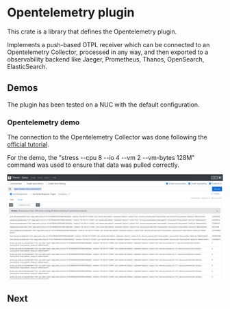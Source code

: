 # Opentelemetry plugin

This crate is a library that defines the Opentelemetry plugin.

Implements a push-based OTPL receiver which can be connected to an Opentelemetry Collector, processed in any way, and then exported to a observability backend like Jaeger, Prometheus, Thanos, OpenSearch, ElasticSearch.

## Demos

The plugin has been tested on a NUC with the default configuration.

### Opentelemetry demo

The connection to the Opentelemetry Collector was done following the [official tutorial](https://github.com/open-telemetry/opentelemetry-rust/tree/main/opentelemetry-otlp/examples/basic-otlp-http).

For the demo, the "stress --cpu 8 --io 4 --vm 2 --vm-bytes 128M" command was used to ensure that data was pulled correctly.

![demo](./docs/otel-demo.png)

## Next
